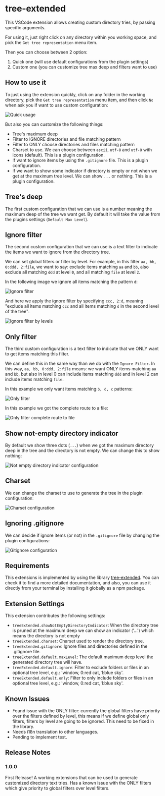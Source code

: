 # tree-extended

This VSCode extension allows creating custom directory tries, by passing specific arguments.

For using it, just right click on any directory within you working space, and pick the `Get tree representation` menu item.

Then you can choose between 2 option:
1. Quick one (will use default configurations from the plugin settings)
2. Custom one (you can customize tree max deep and filters want to use)

## How to use it

To just using the extension quickly, click on any folder in the working directory, pick the `Get tree representation` menu item, and then click `No` when ask you if want to use custom configuration:

![Quick usage](images/tree-extended-quick.gif)

But also you can customize the following things:
- Tree's maximum deep
- Filter to IGNORE directories and file matching pattern
- Filter to ONLY choose directories and files matching pattern
- Charset to use. We can choose between `ascii`, `utf-8` and `utf-8` with icons (default). This is a plugin configuration.
- If want to ignore items by using the `.gitignore` file. This is a plugin configuration.
- If we want to show some indicator if directory is empty or not when we get at the maximum tree level. We can show `...` or nothing. This is a plugin configuration. 

## Tree's deep

The first custom configuration that we can use is a number meaning the maximum deep of the tree we want  get. By default it will take the value from the plugins settings (`Default Max Level`).

## Ignore filter

The second custom configuration that we can use is a text filter to indicate the items we want to ignore from the directory tree.

We can set global filters or filter by level. For example, in this filter `aa, bb, 0:ddd, 2:file`, we want to say: exclude items matching `aa` and `bb`, also exclude all matching `ddd` at level `0`, and all matching `file` at level `2`.

In the following image we ignore all items matching the pattern `d`:

![Ignore filter](images/tree-extended-ignore-filter.gif)

And here we apply the ignore filter by specifying `ccc, 2:d`, meaning "exclude all items matching `ccc` and all items matching `d` in the second level of the tree":

![Ignore filter by levels](images/tree-extended-ignore-filter-by-levels.gif)

## Only filter

The third custom configuration is a text filter to indicate that we ONLY want to get items matching this filter.

We can define this in the same way than we do with the `Ignore Filter`. In this way, `aa, bb, 0:ddd, 2:file` means: we want ONLY items matching `aa` and `bb`, but also in level 0 can include items matching `ddd` and in level 2 can include items matching `file`.

In this example we only want items matching `b, d, c` patterns:

![Only filter](images/tree-extended-only-filter.gif)

In this example we got the complete route to a file:

![Only filter complete route to file](images/tree-extended-only-filter-complete-route-to-file.gif)

## Show not-empty directory indicator

By default we show three dots (`...`) when we got the maximum directory deep in the tree and the directory is not empty. We can change this to show nothing:

![Not empty directory indicator configuration](images/tree-extended-configurations.gif)

## Charset

We can change the charset to use to generate the tree in the plugin configuration:

![Charset configuration](images/tree-extended-configurations-charset.gif)

## Ignoring .gitignore

We can decide if ignore items (or not) in the `.gitignore` file by changing the plugin configurations:

![Gitignore configuration](images/tree-extended-configurations-gitignore.gif)

## Requirements

This extensions is implemented by using the library [tree-extended](https://github.com/rulyotano/tree-extended). You can check it to find a more detailed documentation, and also, you can use it directly from your terminal by installing it globally as a npm package.

## Extension Settings

This extension contributes the following settings:

* `treeExtended.showNotEmptyDirectoryIndicator`: When the directory tree is pruned at the maximum deep we can show an indicator ('...') which means the directory is not empty
* `treeExtended.charset`: Charset used to render the directory tree.
* `treeExtended.gitignore`: Ignore files and directories defined in the .gitignore file.
* `treeExtended.default.maxLevel`: The default maximum deep level the generated directory tree will have.
* `treeExtended.default.ignore`: Filter to exclude folders or files in an optional tree level, e.g.: 'window, 0:red cat, 1:blue sky'.
* `treeExtended.default.only`: Filter to only include folders or files in an optional tree level, e.g.: 'window, 0:red cat, 1:blue sky'.

## Known Issues

* Found issue with the ONLY filter: currently the global filters have priority over the filters defined by level, this means if we define global only filters, filters by level are going to be ignored. This need to be fixed in the library.
* Needs i18n translation to other languages.
* Pending to implement test.

## Release Notes

### 1.0.0

First Release! A working extensions that can be used to generate customized directory text tries. Has a known issue with the ONLY filters which give priority to global filters over level filters.